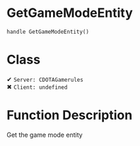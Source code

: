 # GetGameModeEntity
```
handle GetGameModeEntity()
```
# Class
✔ `Server: CDOTAGamerules`  
✖ `Client: undefined`  

# Function Description
Get the game mode entity
